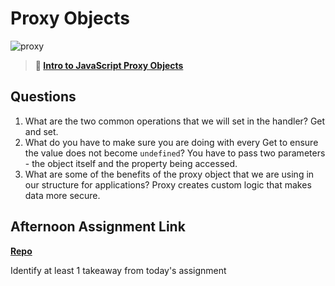 # Proxy Objects

![proxy](https://bcw.blob.core.windows.net/public/img/journals/5120113092091727)

> **📖 [Intro to JavaScript Proxy Objects](https://codeworksacademy.com/fs-student-guide/resources/wk3/03-Proxies)**

## Questions

1. What are the two common operations that we will set in the handler?
   Get and set.
2. What do you have to make sure you are doing with every Get to ensure the value does not become `undefined`?
   You have to pass two parameters - the object itself and the property being accessed.
3. What are some of the benefits of the proxy object that we are using in our structure for applications?
   Proxy creates custom logic that makes data more secure.

## Afternoon Assignment Link

**[Repo](https://github.com/kaylacammack/lateFall22-gregslist-mvc.git)**

Identify at least 1 takeaway from today's assignment
